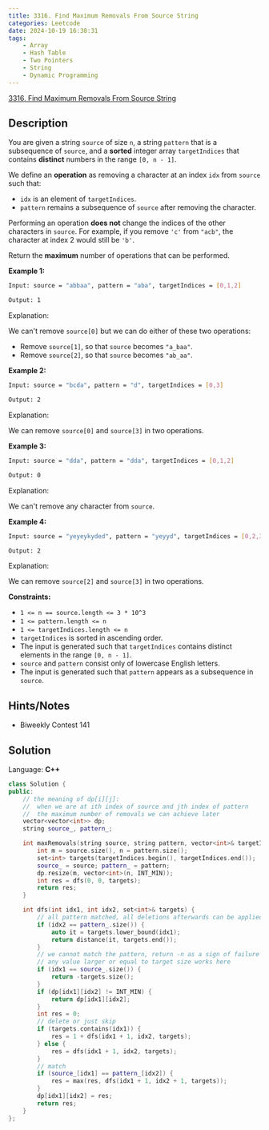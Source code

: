 ```yaml
---
title: 3316. Find Maximum Removals From Source String
categories: Leetcode
date: 2024-10-19 16:38:31
tags:
    - Array
    - Hash Table
    - Two Pointers
    - String
    - Dynamic Programming
---
```


[3316. Find Maximum Removals From Source String](https://leetcode.com/problems/find-maximum-removals-from-source-string/description/)

## Description

You are given a string `source` of size `n`, a string `pattern` that is a subsequence of `source`, and a **sorted**  integer array `targetIndices` that contains **distinct**  numbers in the range `[0, n - 1]`.

We define an **operation**  as removing a character at an index `idx` from `source` such that:

- `idx` is an element of `targetIndices`.
- `pattern` remains a subsequence of `source` after removing the character.

Performing an operation **does not**  change the indices of the other characters in `source`. For example, if you remove `'c'` from `"acb"`, the character at index 2 would still be `'b'`.

Return the **maximum**  number of operations that can be performed.

**Example 1:**

```bash
Input: source = "abbaa", pattern = "aba", targetIndices = [0,1,2]

Output: 1
```

Explanation:

We can't remove `source[0]` but we can do either of these two operations:

- Remove `source[1]`, so that `source` becomes `"a_baa"`.
- Remove `source[2]`, so that `source` becomes `"ab_aa"`.

**Example 2:**

```bash
Input: source = "bcda", pattern = "d", targetIndices = [0,3]

Output: 2
```

Explanation:

We can remove `source[0]` and `source[3]` in two operations.

**Example 3:**

```bash
Input: source = "dda", pattern = "dda", targetIndices = [0,1,2]

Output: 0
```

Explanation:

We can't remove any character from `source`.

**Example 4:**

```bash
Input: source = "yeyeykyded", pattern = "yeyyd", targetIndices = [0,2,3,4]

Output: 2
```

Explanation:

We can remove `source[2]` and `source[3]` in two operations.

**Constraints:**

- `1 <= n == source.length <= 3 * 10^3`
- `1 <= pattern.length <= n`
- `1 <= targetIndices.length <= n`
- `targetIndices` is sorted in ascending order.
- The input is generated such that `targetIndices` contains distinct elements in the range `[0, n - 1]`.
- `source` and `pattern` consist only of lowercase English letters.
- The input is generated such that `pattern` appears as a subsequence in `source`.

## Hints/Notes

- Biweekly Contest 141

## Solution

Language: **C++**

```C++
class Solution {
public:
    // the meaning of dp[i][j]:
    //  when we are at ith index of source and jth index of pattern
    //  the maximum number of removals we can achieve later
    vector<vector<int>> dp;
    string source_, pattern_;

    int maxRemovals(string source, string pattern, vector<int>& targetIndices) {
        int m = source.size(), n = pattern.size();
        set<int> targets(targetIndices.begin(), targetIndices.end());
        source_ = source; pattern_ = pattern;
        dp.resize(m, vector<int>(n, INT_MIN));
        int res = dfs(0, 0, targets);
        return res;
    }

    int dfs(int idx1, int idx2, set<int>& targets) {
        // all pattern matched, all deletions afterwards can be applied
        if (idx2 == pattern_.size()) {
            auto it = targets.lower_bound(idx1);
            return distance(it, targets.end());
        }
        // we cannot match the pattern, return -n as a sign of failure
        // any value larger or equal to target size works here
        if (idx1 == source_.size()) {
            return -targets.size();
        }
        if (dp[idx1][idx2] != INT_MIN) {
            return dp[idx1][idx2];
        }
        int res = 0;
        // delete or just skip
        if (targets.contains(idx1)) {
            res = 1 + dfs(idx1 + 1, idx2, targets);
        } else {
            res = dfs(idx1 + 1, idx2, targets);
        }
        // match
        if (source_[idx1] == pattern_[idx2]) {
            res = max(res, dfs(idx1 + 1, idx2 + 1, targets));
        }
        dp[idx1][idx2] = res;
        return res;
    }
};
```
